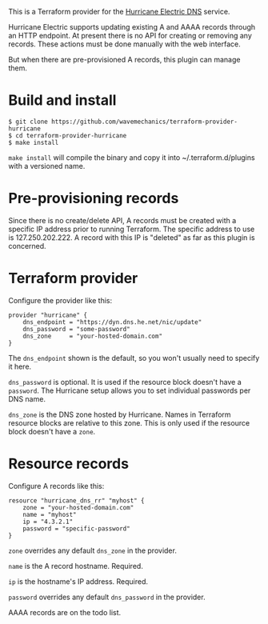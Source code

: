 This is a Terraform provider for the [Hurricane Electric DNS](https://dns.he.net) service.

Hurricane Electric supports updating existing A and AAAA records through an HTTP endpoint.
At present there is no API for creating or removing any records.
These actions must be done manually with the web interface.

But when there are pre-provisioned A records, this plugin can manage them.

# Build and install
```
$ git clone https://github.com/wavemechanics/terraform-provider-hurricane
$ cd terraform-provider-hurricane
$ make install
```
`make install` will compile the binary and copy it into ~/.terraform.d/plugins with a versioned name.

# Pre-provisioning records

Since there is no create/delete API, A records must be created with a specific IP address prior to running Terraform. The specific address to use is 127.250.202.222.
A record with this IP is "deleted" as far as this plugin is concerned.

# Terraform provider

Configure the provider like this:

```
provider "hurricane" {
    dns_endpoint = "https://dyn.dns.he.net/nic/update"
    dns_password = "some-password"
    dns_zone     = "your-hosted-domain.com"
}
```

The `dns_endpoint` shown is the default, so you won't usually need to specify it here.

`dns_password` is optional.
It is used if the resource block doesn't have a `password`.
The Hurricane setup allows you to set individual passwords per DNS name.

`dns_zone` is the DNS zone hosted by Hurricane.
Names in Terraform resource blocks are relative to this zone.
This is only used if the resource block doesn't have a `zone`.

# Resource records

Configure A records like this:

```
resource "hurricane_dns_rr" "myhost" {
    zone = "your-hosted-domain.com"
    name = "myhost"
    ip = "4.3.2.1"
    password = "specific-password"
}
```

`zone` overrides any default `dns_zone` in the provider.

`name` is the A record hostname. Required.

`ip` is the hostname's IP address. Required.

`password` overrides any default `dns_password` in the provider.

AAAA records are on the todo list.

